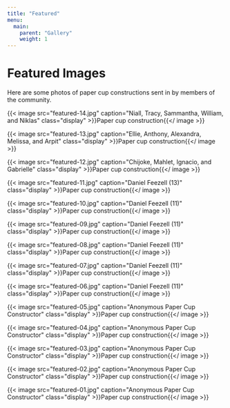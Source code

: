 ```yaml
---
title: "Featured"
menu:
  main:
    parent: "Gallery"
    weight: 1
---
```




# Featured Images



Here are some photos of paper cup constructions sent in by members of the community.

{{< image src="featured-14.jpg" caption="Niall, Tracy, Sammantha, William, and Niklas" class="display" >}}Paper cup construction{{</ image >}}

{{< image src="featured-13.jpg" caption="Ellie, Anthony, Alexandra, Melissa, and Arpit" class="display" >}}Paper cup construction{{</ image >}}

{{< image src="featured-12.jpg" caption="Chijoke, Mahlet, Ignacio, and Gabrielle" class="display" >}}Paper cup construction{{</ image >}}

{{< image src="featured-11.jpg" caption="Daniel Feezell (13)" class="display" >}}Paper cup construction{{</ image >}}

{{< image src="featured-10.jpg" caption="Daniel Feezell (11)" class="display" >}}Paper cup construction{{</ image >}}

{{< image src="featured-09.jpg" caption="Daniel Feezell (11)" class="display" >}}Paper cup construction{{</ image >}}

{{< image src="featured-08.jpg" caption="Daniel Feezell (11)" class="display" >}}Paper cup construction{{</ image >}}

{{< image src="featured-07.jpg" caption="Daniel Feezell (11)" class="display" >}}Paper cup construction{{</ image >}}

{{< image src="featured-06.jpg" caption="Daniel Feezell (11)" class="display" >}}Paper cup construction{{</ image >}}

{{< image src="featured-05.jpg" caption="Anonymous Paper Cup Constructor" class="display" >}}Paper cup construction{{</ image >}}

{{< image src="featured-04.jpg" caption="Anonymous Paper Cup Constructor" class="display" >}}Paper cup construction{{</ image >}}

{{< image src="featured-03.jpg" caption="Anonymous Paper Cup Constructor" class="display" >}}Paper cup construction{{</ image >}}

{{< image src="featured-02.jpg" caption="Anonymous Paper Cup Constructor" class="display" >}}Paper cup construction{{</ image >}}

{{< image src="featured-01.jpg" caption="Anonymous Paper Cup Constructor" class="display" >}}Paper cup construction{{</ image >}}

